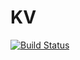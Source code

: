 KV
==

[![Build Status](https://semaphoreci.com/api/v1/projects/d97d8772-db60-46e4-b0d8-746d8e9f6f13/524971/badge.svg)](https://semaphoreci.com/kbaird/intro-to-mix)

